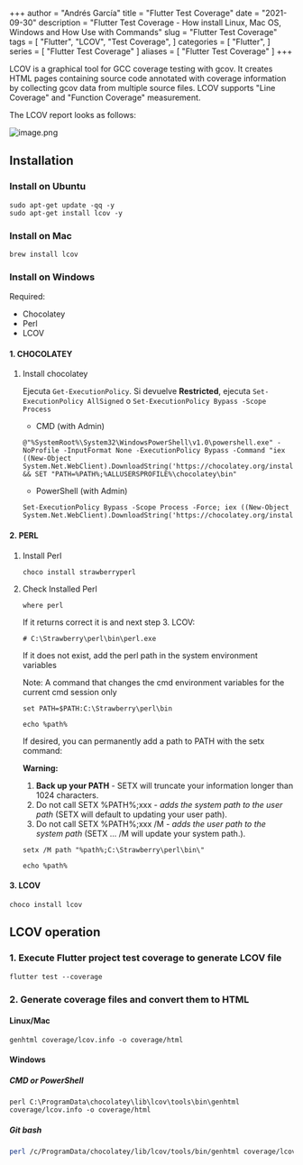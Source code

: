 +++
author = "Andrés García"
title = "Flutter Test Coverage"
date = "2021-09-30"
description = "Flutter Test Coverage - How install Linux, Mac OS, Windows and How Use with Commands"
slug = "Flutter Test Coverage"
tags = [
  "Flutter",
  "LCOV",
  "Test Coverage",
]
categories = [
  "Flutter",
]
series = [
  "Flutter Test Coverage"
]
aliases = [
  "Flutter Test Coverage"
]
+++

LCOV is a graphical tool for GCC coverage testing with gcov. It creates HTML pages containing source code annotated with coverage information by collecting gcov data from multiple source files. LCOV supports "Line Coverage" and "Function Coverage" measurement.

The LCOV report looks as follows:

![image.png](https://user-images.githubusercontent.com/9597207/79640726-1ad1f680-8161-11ea-9241-d7d6fe70f630.png)

## Installation

### Install on Ubuntu

```shell
sudo apt-get update -qq -y
sudo apt-get install lcov -y
```

### Install on Mac

```shell
brew install lcov
```

### Install on Windows

Required:

* Chocolatey
* Perl
* LCOV

#### 1. CHOCOLATEY

1. Install chocolatey

    Ejecuta ``Get-ExecutionPolicy``.
    Si devuelve **Restricted**, ejecuta ```Set-ExecutionPolicy AllSigned``` o ```Set-ExecutionPolicy Bypass -Scope Process```

   * CMD (with Admin)

    ```shell
    @"%SystemRoot%\System32\WindowsPowerShell\v1.0\powershell.exe" -NoProfile -InputFormat None -ExecutionPolicy Bypass -Command "iex ((New-Object System.Net.WebClient).DownloadString('https://chocolatey.org/install.ps1'))" && SET "PATH=%PATH%;%ALLUSERSPROFILE%\chocolatey\bin"
    ```

   * PowerShell (with Admin)

    ```shell
    Set-ExecutionPolicy Bypass -Scope Process -Force; iex ((New-Object System.Net.WebClient).DownloadString('https://chocolatey.org/install.ps1'))
    ```

#### 2. PERL

1. Install Perl

    ```shell
    choco install strawberryperl
    ```

2. Check Installed Perl

    ```shell
    where perl
    ```

    If it returns correct it is and next step 3. LCOV:

    ```shell
    # C:\Strawberry\perl\bin\perl.exe
    ```

    If it does not exist, add the perl path in the system environment variables

    Note: A command that changes the cmd environment variables for the current cmd session only

    ```shell
    set PATH=$PATH:C:\Strawberry\perl\bin

    echo %path%
    ```

    If desired, you can permanently add a path to PATH with the setx command:

    **Warning:**
    1. **Back up your PATH** - SETX will truncate your information longer than 1024 characters.
    2. Do not call SETX %PATH%;xxx - *adds the system path to the user path* (SETX will default to updating your user path).
    3. Do not call SETX %PATH%;xxx /M - *adds the user path to the system path* (SETX ... /M will update your system path.).

    ```shell
    setx /M path "%path%;C:\Strawberry\perl\bin\"

    echo %path%
    ```

#### 3. LCOV

```shell
choco install lcov
```

## LCOV operation

### 1. Execute Flutter project test coverage to generate LCOV file

   ```shell
   flutter test --coverage
   ```

### 2. Generate coverage files and convert them to HTML

#### Linux/Mac

```shell
genhtml coverage/lcov.info -o coverage/html
```

#### Windows

##### **CMD or PowerShell**

```shell
perl C:\ProgramData\chocolatey\lib\lcov\tools\bin\genhtml coverage/lcov.info -o coverage/html
```

##### **Git bash**

   ```bash
   perl /c/ProgramData/chocolatey/lib/lcov/tools/bin/genhtml coverage/lcov.info -o coverage/html
   ```
